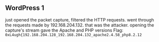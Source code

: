 ## WordPress 1

just opened the packet capture, filtered the HTTP requests.
went through the requests made by 192.168.204.132. that was the attacker. opening the capture's stream gave the Apache and PHP versions
Flag: ``0xL4ugh{192.168.204.128_192.168.204.132_apache2.4.58_php8.2.12``